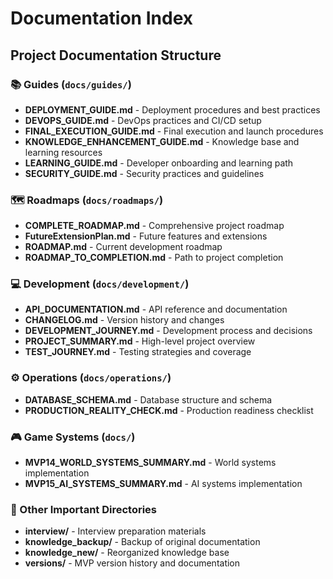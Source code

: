 # Documentation Index

## Project Documentation Structure

### 📚 Guides (`docs/guides/`)
- **DEPLOYMENT_GUIDE.md** - Deployment procedures and best practices
- **DEVOPS_GUIDE.md** - DevOps practices and CI/CD setup
- **FINAL_EXECUTION_GUIDE.md** - Final execution and launch procedures
- **KNOWLEDGE_ENHANCEMENT_GUIDE.md** - Knowledge base and learning resources
- **LEARNING_GUIDE.md** - Developer onboarding and learning path
- **SECURITY_GUIDE.md** - Security practices and guidelines

### 🗺️ Roadmaps (`docs/roadmaps/`)
- **COMPLETE_ROADMAP.md** - Comprehensive project roadmap
- **FutureExtensionPlan.md** - Future features and extensions
- **ROADMAP.md** - Current development roadmap
- **ROADMAP_TO_COMPLETION.md** - Path to project completion

### 💻 Development (`docs/development/`)
- **API_DOCUMENTATION.md** - API reference and documentation
- **CHANGELOG.md** - Version history and changes
- **DEVELOPMENT_JOURNEY.md** - Development process and decisions
- **PROJECT_SUMMARY.md** - High-level project overview
- **TEST_JOURNEY.md** - Testing strategies and coverage

### ⚙️ Operations (`docs/operations/`)
- **DATABASE_SCHEMA.md** - Database structure and schema
- **PRODUCTION_REALITY_CHECK.md** - Production readiness checklist

### 🎮 Game Systems (`docs/`)
- **MVP14_WORLD_SYSTEMS_SUMMARY.md** - World systems implementation
- **MVP15_AI_SYSTEMS_SUMMARY.md** - AI systems implementation

### 📁 Other Important Directories
- **interview/** - Interview preparation materials
- **knowledge_backup/** - Backup of original documentation
- **knowledge_new/** - Reorganized knowledge base
- **versions/** - MVP version history and documentation